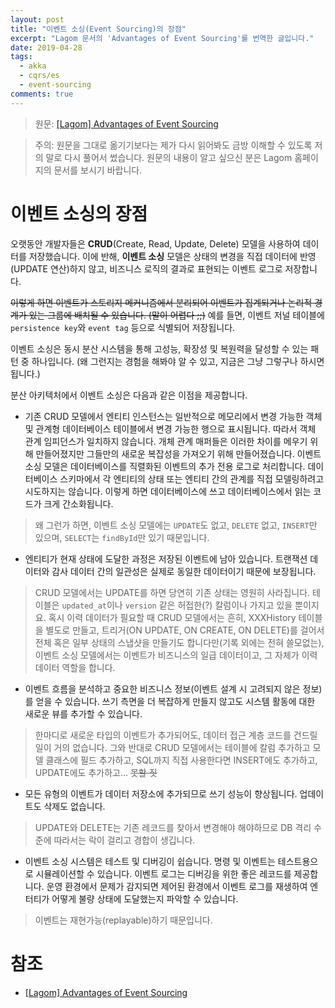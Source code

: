 ```yaml
---
layout: post
title: "이벤트 소싱(Event Sourcing)의 장점"
excerpt: "Lagom 문서의 'Advantages of Event Sourcing'를 번역한 글입니다."
date: 2019-04-28
tags:
  - akka
  - cqrs/es
  - event-sourcing
comments: true
---
```


> 원문: [[Lagom] Advantages of Event Sourcing](https://www.lagomframework.com/documentation/latest/scala/ESAdvantage.html)

> 주의: 원문을 그대로 옮기기보다는 제가 다시 읽어봐도 금방 이해할 수 있도록 저의 말로 다시 풀어서 썼습니다. 원문의 내용이 알고 싶으신 분은 Lagom 홈페이지의 문서를 보시기 바랍니다.


# 이벤트 소싱의 장점

오랫동안 개발자들은 **CRUD**(Create, Read, Update, Delete) 모델을 사용하여 데이터를 저장했습니다. 이에 반해, **이벤트 소싱** 모델은 상태의 변경을 직접 데이터에 반영(UPDATE 연산)하지 않고, 비즈니스 로직의 결과로 표현되는 이벤트 로그로 저장합니다.

~~이렇게 하면 이벤트가 스토리지 메커니즘에서 분리되어 이벤트가 집계되거나 논리적 경계가 있는 그룹에 배치될 수 있습니다. (말이 어렵다 ;;)~~ 예를 들면, 이벤트 저널 테이블에 `persistence key`와 `event tag` 등으로 식별되어 저장됩니다.

이벤트 소싱은 동시 분산 시스템을 통해 고성능, 확장성 및 복원력을 달성할 수 있는 패턴 중 하나입니다. (왜 그런지는 경험을 해봐야 알 수 있고, 지금은 그냥 그렇구나 하시면 됩니다.)

분산 아키텍처에서 이벤트 소싱은 다음과 같은 이점을 제공합니다.

- 기존 CRUD 모델에서 엔티티 인스턴스는 일반적으로 메모리에서 변경 가능한 객체 및 관계형 데이터베이스 테이블에서 변경 가능한 행으로 표시됩니다. 따라서 객체 관계 임피던스가 일치하지 않습니다. 개체 관계 매퍼들은 이러한 차이를 메우기 위해 만들어졌지만 그들만의 새로운 복잡성을 가져오기 위해 만들어졌습니다. 이벤트 소싱 모델은 데이터베이스를 직렬화된 이벤트의 추가 전용 로그로 처리합니다. 데이터베이스 스키마에서 각 엔티티의 상태 또는 엔티티 간의 관계를 직접 모델링하려고 시도하지는 않습니다. 이렇게 하면 데이터베이스에 쓰고 데이터베이스에서 읽는 코드가 크게 간소화됩니다.

> 왜 그런가 하면, 이벤트 소싱 모델에는 `UPDATE`도 없고, `DELETE` 없고, `INSERT`만 있으며, `SELECT`는 `findById`만 있기 때문입니다.

- 엔티티가 현재 상태에 도달한 과정은 저장된 이벤트에 남아 있습니다. 트랜잭션 데이터와 감사 데이터 간의 일관성은 실제로 동일한 데이터이기 때문에 보장됩니다.

> CRUD 모델에서는 UPDATE를 하면 당연히 기존 상태는 영원히 사라집니다. 테이블은 `updated_at`이나 `version` 같은 허접한(?) 칼럼이나 가지고 있을 뿐이지요. 혹시 이력 데이터가 필요할 때 CRUD 모델에서는 흔히, XXXHistory 테이블을 별도로 만들고, 트리거(ON UPDATE, ON CREATE, ON DELETE)를 걸어서 전체 혹은 일부 상태의 스냅샷을 만들기도 합니다만(기록 외에는 전혀 쓸모없는), 이벤트 소싱 모델에서는 이벤트가 비즈니스의 일급 데이터이고, 그 자체가 이력 데이터 역할을 합니다.

- 이벤트 흐름을 분석하고 중요한 비즈니스 정보(이벤트 설계 시 고려되지 않은 정보)를 얻을 수 있습니다. 쓰기 측면을 더 복잡하게 만들지 않고도 시스템 활동에 대한 새로운 뷰를 추가할 수 있습니다.

> 한마디로 새로운 타입의 이벤트가 추가되어도, 데이터 접근 계층 코드를 건드릴 일이 거의 없습니다. 그와 반대로 CRUD 모델에서는 테이블에 칼럼 추가하고 모델 클래스에 필드 추가하고, SQL까지 직접 사용한다면 INSERT에도 추가하고, UPDATE에도 추가하고... ~~못할 짓~~

- 모든 유형의 이벤트가 데이터 저장소에 추가되므로 쓰기 성능이 향상됩니다. 업데이트도 삭제도 없습니다.

> UPDATE와 DELETE는 기존 레코드를 찾아서 변경해야 해야하므로 DB 격리 수준에 따라서는 락이 걸리고 경합이 생깁니다.

- 이벤트 소싱 시스템은 테스트 및 디버깅이 쉽습니다. 명령 및 이벤트는 테스트용으로 시뮬레이션할 수 있습니다. 이벤트 로그는 디버깅을 위한 좋은 레코드를 제공합니다. 운영 환경에서 문제가 감지되면 제어된 환경에서 이벤트 로그를 재생하여 엔터티가 어떻게 불량 상태에 도달했는지 파악할 수 있습니다.

> 이벤트는 재현가능(replayable)하기 때문입니다.


# 참조

* [[Lagom] Advantages of Event Sourcing](https://www.lagomframework.com/documentation/latest/scala/ESAdvantage.html)
